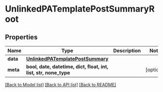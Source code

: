 # UnlinkedPATemplatePostSummaryRoot


## Properties
Name | Type | Description | Notes
------------ | ------------- | ------------- | -------------
**data** | [**UnlinkedPATemplatePostSummary**](UnlinkedPATemplatePostSummary.md) |  | 
**meta** | **bool, date, datetime, dict, float, int, list, str, none_type** |  | [optional] 

[[Back to Model list]](../README.md#documentation-for-models) [[Back to API list]](../README.md#documentation-for-api-endpoints) [[Back to README]](../README.md)


